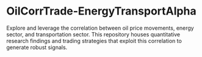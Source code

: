 # OilCorrTrade-EnergyTransportAlpha
Explore and leverage the correlation between oil price movements, energy sector, and transportation sector. This repository houses quantitative research findings and trading strategies that exploit this correlation to generate robust signals.
